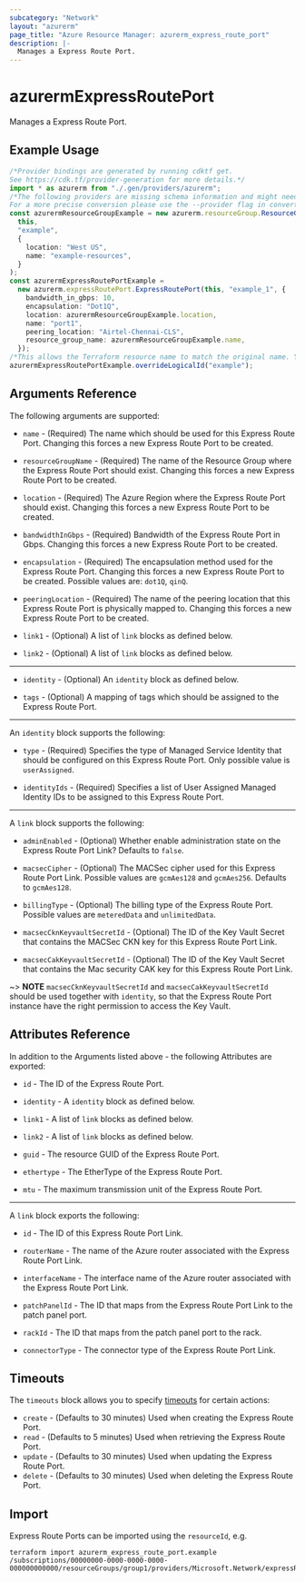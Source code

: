 ```yaml
---
subcategory: "Network"
layout: "azurerm"
page_title: "Azure Resource Manager: azurerm_express_route_port"
description: |-
  Manages a Express Route Port.
---
```


# azurermExpressRoutePort

Manages a Express Route Port.

## Example Usage

```typescript
/*Provider bindings are generated by running cdktf get.
See https://cdk.tf/provider-generation for more details.*/
import * as azurerm from "./.gen/providers/azurerm";
/*The following providers are missing schema information and might need manual adjustments to synthesize correctly: azurerm.
For a more precise conversion please use the --provider flag in convert.*/
const azurermResourceGroupExample = new azurerm.resourceGroup.ResourceGroup(
  this,
  "example",
  {
    location: "West US",
    name: "example-resources",
  }
);
const azurermExpressRoutePortExample =
  new azurerm.expressRoutePort.ExpressRoutePort(this, "example_1", {
    bandwidth_in_gbps: 10,
    encapsulation: "Dot1Q",
    location: azurermResourceGroupExample.location,
    name: "port1",
    peering_location: "Airtel-Chennai-CLS",
    resource_group_name: azurermResourceGroupExample.name,
  });
/*This allows the Terraform resource name to match the original name. You can remove the call if you don't need them to match.*/
azurermExpressRoutePortExample.overrideLogicalId("example");

```

## Arguments Reference

The following arguments are supported:

*   `name` - (Required) The name which should be used for this Express Route Port. Changing this forces a new Express Route Port to be created.

*   `resourceGroupName` - (Required) The name of the Resource Group where the Express Route Port should exist. Changing this forces a new Express Route Port to be created.

*   `location` - (Required) The Azure Region where the Express Route Port should exist. Changing this forces a new Express Route Port to be created.

*   `bandwidthInGbps` - (Required) Bandwidth of the Express Route Port in Gbps. Changing this forces a new Express Route Port to be created.

*   `encapsulation` - (Required) The encapsulation method used for the Express Route Port. Changing this forces a new Express Route Port to be created. Possible values are: `dot1Q`, `qinQ`.

*   `peeringLocation` - (Required) The name of the peering location that this Express Route Port is physically mapped to. Changing this forces a new Express Route Port to be created.

*   `link1` - (Optional) A list of `link` blocks as defined below.

*   `link2` - (Optional) A list of `link` blocks as defined below.

***

*   `identity` - (Optional) An `identity` block as defined below.

*   `tags` - (Optional) A mapping of tags which should be assigned to the Express Route Port.

***

An `identity` block supports the following:

*   `type` - (Required) Specifies the type of Managed Service Identity that should be configured on this Express Route Port. Only possible value is `userAssigned`.

*   `identityIds` - (Required) Specifies a list of User Assigned Managed Identity IDs to be assigned to this Express Route Port.

***

A `link` block supports the following:

*   `adminEnabled` - (Optional) Whether enable administration state on the Express Route Port Link? Defaults to `false`.

*   `macsecCipher` - (Optional) The MACSec cipher used for this Express Route Port Link. Possible values are `gcmAes128` and `gcmAes256`. Defaults to `gcmAes128`.

*   `billingType` - (Optional) The billing type of the Express Route Port. Possible values are `meteredData` and `unlimitedData`.

*   `macsecCknKeyvaultSecretId` - (Optional) The ID of the Key Vault Secret that contains the MACSec CKN key for this Express Route Port Link.

*   `macsecCakKeyvaultSecretId` - (Optional) The ID of the Key Vault Secret that contains the Mac security CAK key for this Express Route Port Link.

\~> **NOTE** `macsecCknKeyvaultSecretId` and `macsecCakKeyvaultSecretId` should be used together with `identity`, so that the Express Route Port instance have the right permission to access the Key Vault.

## Attributes Reference

In addition to the Arguments listed above - the following Attributes are exported:

*   `id` - The ID of the Express Route Port.

*   `identity` - A `identity` block as defined below.

*   `link1` - A list of `link` blocks as defined below.

*   `link2` - A list of `link` blocks as defined below.

*   `guid` - The resource GUID of the Express Route Port.

*   `ethertype` - The EtherType of the Express Route Port.

*   `mtu` - The maximum transmission unit of the Express Route Port.

***

A `link` block exports the following:

*   `id` - The ID of this Express Route Port Link.

*   `routerName` - The name of the Azure router associated with the Express Route Port Link.

*   `interfaceName` - The interface name of the Azure router associated with the Express Route Port Link.

*   `patchPanelId` - The ID that maps from the Express Route Port Link to the patch panel port.

*   `rackId` - The ID that maps from the patch panel port to the rack.

*   `connectorType` - The connector type of the Express Route Port Link.

## Timeouts

The `timeouts` block allows you to specify [timeouts](https://www.terraform.io/language/resources/syntax#operation-timeouts) for certain actions:

* `create` - (Defaults to 30 minutes) Used when creating the Express Route Port.
* `read` - (Defaults to 5 minutes) Used when retrieving the Express Route Port.
* `update` - (Defaults to 30 minutes) Used when updating the Express Route Port.
* `delete` - (Defaults to 30 minutes) Used when deleting the Express Route Port.

## Import

Express Route Ports can be imported using the `resourceId`, e.g.

```console
terraform import azurerm_express_route_port.example /subscriptions/00000000-0000-0000-0000-000000000000/resourceGroups/group1/providers/Microsoft.Network/expressRoutePorts/port1
```
